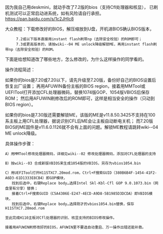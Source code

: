 因为我自己用deskmini，就动手改了7.2版的bios（支持Cfl处理器和核显），
已刷机测试可以正常启动进系统，如有风险请自行承担。
https://pan.baidu.com/s/1c2JHlc8

大众教程：下载修改好的BIOS，解压缩放到U盘，开机进BIOS确认BIOS版本，

         7.2或以下版本直接用instant flash刷带np（去除安全校验）的ROM即可；
         7.3或更高版本的，请按wiki--04 ME unlock降级解锁ME，再用instant flash刷带np（去除安全校验）的ROM。


下面是给想知道改了哪些地方，怎么修改的，为什么这样操作的同学看的。

操作流程简述：

如果你的bios是7.20或7.20以下，请先升级至7.20版，备份好自己的BIOS设置后恢复出厂设置；
再用AFUWIN备份主板的BIOS region，接着用MMTool或UEFITool打开添加CFL处理器微码，替换1074版GOP、1054版VBIOS后保存ROM；
然后用AFUWIN刷修改后的ROM即可，这样是相当安全的操作（只动到BIOS region）。

如果你的bios是7.30版还需要解锁ME，该版的ME是v11.8.50.3425不支持在100系主板上用CFL处理器，据说识别CFL后ME会让主板自动断电关机；
而7.20版BIOS的ME固件是v11.6.0.1126就不会有上面的问题。解锁ME教程请跳转wiki--04 ME unlock降级。


具体操作步骤：

    A）用MMTool修改处理器微码，详细见wiki--02 修改处理器微码，添加对CFL处理器的支持

    B）按wiki--03 合成新版VBIOS来生成1054版的VBIOS，另存为vbios1054.bin

    C）用UEFITool打开H11STXC7.20mod.rom，Ctrl+F搜索GUID（380B6B4F-1454-41F2-A6D3-61D1333E8CB4）即GOP模块，
       找到后选中，右键Replace body…选择Intel Skl-Kbl-Cfl GOP 9.0.1073.bin（网盘里有分享）替换；
       接着Ctrl+F搜索GUID（C5A4306E-E247-4ECD-A9D8-5B1985D3DCDA）即VBIOS模块，
       找到后选中，右键Replace body…选择刚才的vbios1054.bin替换，保存H11STXC7.20mod.rom
   
    至此完成H110主板对Cfl处理器的识别、核显支持的BIOS修改操作。

    接着用AFUWIN刷修改好的BIOS，AFUWIN里不要选自动重启、万一操作出错还能补救。
